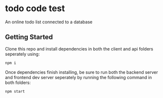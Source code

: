 # todo code test
An online todo list connected to a database

## Getting Started

Clone this repo and install dependencies in both the client and api folders seperately using:

```bash
npm i
```

Once dependencies finish installing, be sure to run both the backend server and frontend dev server seperately by running the following command in both folders:

```bash
npm start
```
<br/>

